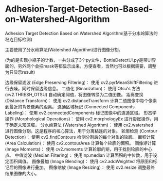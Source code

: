# Adhesion-Target-Detection-Based-on-Watershed-Algorithm
Adhesion Target Detection Based on Watershed Algorithm(基于分水岭算法的粘连目标检测)

主要使用了分水岭算法(Watershed Algorithm)进行图像分割。

(为的是实现小瓶子的计数，一共分成了3个py文件，BottleDetectUI.py是带UI界面的，另外两个会把mask等都显示出来，方便查看，当然也可以根据需要，调整为只显示result)

边缘保留滤波 (Edge Preserving Filtering)：
使用 cv2.pyrMeanShiftFiltering 进行去噪，同时保留边缘信息。
二值化 (Binarization)：
使用 Otsu's 方法 (cv2.THRESH_OTSU) 自动确定阈值，将图像转换为二值图像。
距离变换 (Distance Transform)：
使用 cv2.distanceTransform 计算二值图像中每个像素到最近的背景像素的距离。
连通区域标记 (Connected Components Labeling)：
使用 cv2.connectedComponents 标记图像中的连通区域。
形态学操作 (Morphological Operations)：
使用 cv2.morphologyEx 进行膨胀操作，用于确定未知区域。
分水岭算法 (Watershed Algorithm)：
使用 cv2.watershed 进行图像分割。这是程序的核心算法，用于分离粘连的对象。
轮廓检测 (Contour Detection)：
使用 cv2.findContours 检测分割后的每个对象的轮廓。
面积计算 (Area Calculation)：
使用 cv2.contourArea 计算每个轮廓的面积。
图像矩计算 (Image Moments)：
使用 cv2.moments 计算轮廓的矩，用于找到轮廓的中心点。
中值滤波 (Median Filtering)：
使用 np.median 计算面积的中位数，用于设定面积阈值。
图像叠加 (Image Blending)：
使用 cv2.addWeighted 将原图和标记后的图像进行叠加。
图像缩放 (Image Resizing)：
使用 cv2.resize 调整最终结果图像的大小。

